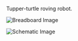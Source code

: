 Tupper-turtle roving robot.

![Breadboard Image](https://raw.github.com/new-paltz-robotics/tupper-turtle/master/tupper-turtle_bb.jpg)

![Schematic Image](https://raw.github.com/new-paltz-robotics/tupper-turtle/master/tupper-turtle_schem.jpg)

